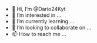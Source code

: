 - 👋 Hi, I’m @Dario24Kyt
- 👀 I’m interested in ...
- 🌱 I’m currently learning ...
- 💞️ I’m looking to collaborate on ...
- 📫 How to reach me ...

<!---
Dario24Kyt/Dario24Kyt is a ✨ special ✨ repository because its `README.md` (this file) appears on your GitHub profile.
You can click the Preview link to take a look at your changes.
--->
